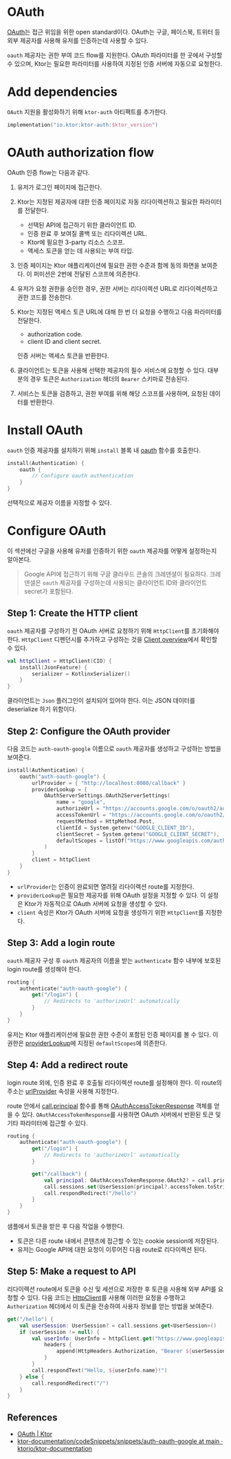 # OAuth

[OAuth](https://oauth.net/)는 접근 위임을 위한 open standard이다. OAuth는 구글, 페이스북, 트위터 등 외부 제공자를 사용해 유저를 인증하는데 사용할 수 있다.

`oauth` 제공자는 권한 부여 코드 flow를 지원한다. OAuth 파라미터를 한 곳에서 구성할 수 있으며, Ktor는 필요한 파라미터를 사용하여 지정된 인증 서버에 자동으로 요청한다.

# **Add dependencies**

`OAuth` 지원을 활성화하기 위해 `ktor-auth` 아티팩트를 추가한다.

```kotlin
implementation("io.ktor:ktor-auth:$ktor_version")
```

# **OAuth authorization flow**

OAuth 인증 flow는 다음과 같다.

1. 유저가 로그인 페이지에 접근한다.
2. Ktor는 지정된 제공자에 대한 인증 페이지로 자동 리다이렉션하고 필요한 파라미터를 전달한다.
    - 선택된 API에 접근하기 위한 클라이언트 ID.
    - 인증 완료 후 보여질 콜백 또는 리다이렉션 URL.
    - Ktor에 필요한 3-party 리소스 스코프.
    - 액세스 토큰을 얻는 데 사용되는 부여 타입.
3. 인증 페이지는 Ktor 애플리케이션에 필요한 권한 수준과 함께 동의 화면을 보여준다. 이 퍼미션은 2번에 전달된 스코프에 의존한다.
4. 유저가 요청 권한을 승인한 경우, 권한 서버는 리다이렉션 URL로 리다이렉션하고 권한 코드를 전송한다.
5. Ktor는 지정된 액세스 토큰 URL에 대해 한 번 더 요청을 수행하고 다음 파라미터를 전달한다.
    - authorization code.
    - client ID and client secret.

   인증 서버는 액세스 토큰을 반환한다.

6. 클라이언트는 토큰을 사용해 선택한 제공자의 필수 서비스에 요청할 수 있다. 대부분의 경우 토큰은 `Authorization` 헤더의 `Bearer` 스키마로 전송된다.
7. 서비스는 토큰을 검증하고, 권한 부여를 위해 해당 스코프를 사용하며, 요청된 데이터를 반환한다.

# **Install OAuth**

`oauth` 인증 제공자를 설치하기 위해 `install` 블록
내 [oauth](https://api.ktor.io/ktor-features/ktor-auth/ktor-auth/io.ktor.auth/oauth.html) 함수를 호출한다.

```kotlin
install(Authentication) {
    oauth {
        // Configure oauth authentication
    }
}
```

선택적으로 제공자 이름을 지정할 수 있다.

# **Configure OAuth**

이 섹션에선 구글을 사용해 유저를 인증하기 위한 `oauth` 제공자를 어떻게 설정하는지 알아본다.

> Google API에 접근하기 위해 구글 클라우드 콘솔의 크레덴셜이 필요하다. 크레덴셜은 `oauth` 제공자를 구성하는데 사용되는 클라이언트 ID와 클라이언트 secret가 포함된다.
>

## **Step 1: Create the HTTP client**

`oauth` 제공자를 구성하기 전 OAuth 서버로 요청하기 위해 `HttpClient`를 초기화해야 한다. `HttpClient` 디펜던시를 추가하고 구성하는
것을 [Client overview](https://ktor.io/docs/client.html)에서 확인할 수 있다.

```kotlin
val httpClient = HttpClient(CIO) {
    install(JsonFeature) {
        serializer = KotlinxSerializer()
    }
}
```

클라이언트는 `Json` 플러그인이 설치되어 있어야 한다. 이는 JSON 데이터를 deserialize 하기 위함이다.

## **Step 2: Configure the OAuth provider**

다음 코드는 `auth-oauth-google` 이름으로 `oauth` 제공자를 생성하고 구성하는 방법을 보여준다.

```kotlin
install(Authentication) {
    oauth("auth-oauth-google") {
        urlProvider = { "http://localhost:8080/callback" }
        providerLookup = {
            OAuthServerSettings.OAuth2ServerSettings(
                name = "google",
                authorizeUrl = "https://accounts.google.com/o/oauth2/auth",
                accessTokenUrl = "https://accounts.google.com/o/oauth2/token",
                requestMethod = HttpMethod.Post,
                clientId = System.getenv("GOOGLE_CLIENT_ID"),
                clientSecret = System.getenv("GOOGLE_CLIENT_SECRET"),
                defaultScopes = listOf("https://www.googleapis.com/auth/userinfo.profile")
            )
        }
        client = httpClient
    }
}
```

- `urlProvider`는 인증이 완료되면 열려질 리다이렉션 route를 지정한다.
- `providerLookup`은 필요한 제공자를 위해 OAuth 설정을 지정할 수 있다. 이 설정은 Ktor가 자동적으로 OAuth 서버에 요청을 생성할 수 있다.
- `client` 속성은 Ktor가 OAuth 서버에 요청을 생성하기 위한 `HttpClient`를 지정한다.

## **Step 3: Add a login route**

`oauth` 제공자 구성 후 `oauth` 제공자의 이름을 받는 `authenticate` 함수 내부에 보호된 login route를 생성해야 한다.

```kotlin
routing {
    authenticate("auth-oauth-google") {
        get("/login") {
            // Redirects to 'authorizeUrl' automatically
        }
    }
}
```

유저는 Ktor 애플리케이션에 필요한 권한 수준이 포함된 인증 페이지를 볼 수 있다. 이
권한은 [providerLookup](https://ktor.io/docs/oauth.html#configure-oauth-provider)에 지정된 `defaultScopes`에 의존한다.

## **Step 4: Add a redirect route**

login route 외에, 인증 완료 후 호출될 리다이렉션 route를 설정해야 한다. 이 route의
주소는 [urlProvider](https://ktor.io/docs/oauth.html#configure-oauth-provider) 속성을 사용해 지정한다.

route 안에서 [call.principal](https://api.ktor.io/ktor-features/ktor-auth/ktor-auth/io.ktor.auth/principal.html) 함수를
통해 [OAuthAccessTokenResponse](https://api.ktor.io/ktor-features/ktor-auth/ktor-auth/io.ktor.auth/-o-auth-access-token-response/index.html)
객체를 얻을 수 있다. `OAuthAccessTokenResponse`를 사용하면 OAuth 서버에서 반환된 토큰 및 기타 파라미터에 접근할 수 있다.

```kotlin
routing {
    authenticate("auth-oauth-google") {
        get("/login") {
            // Redirects to 'authorizeUrl' automatically
        }

        get("/callback") {
            val principal: OAuthAccessTokenResponse.OAuth2? = call.principal()
            call.sessions.set(UserSession(principal?.accessToken.toString()))
            call.respondRedirect("/hello")
        }
    }
}
```

샘플에서 토큰을 받은 후 다음 작업을 수행한다.

- 토큰은 다른 route 내에서 콘텐츠에 접근할 수 있는 cookie session에 저장된다.
- 유저는 Google API에 대한 요청이 이루어진 다음 route로 리다이렉션 된다.

## **Step 5: Make a request to API**

리다이렉션 route에서 토큰을 수신 및 세션으로 저장한 후 토큰을 사용해 외부 API를 요청할 수 있다. 다음
코드는 [HttpClient](https://ktor.io/docs/oauth.html#create-http-client)를 사용해 이러한 요청을 수행하고 `Authorization` 헤더에서 이 토큰을 전송하여
사용자 정보를 얻는 방법을 보여준다.

```kotlin
get("/hello") {
    val userSession: UserSession? = call.sessions.get<UserSession>()
    if (userSession != null) {
        val userInfo: UserInfo = httpClient.get("https://www.googleapis.com/oauth2/v2/userinfo") {
            headers {
                append(HttpHeaders.Authorization, "Bearer ${userSession.token}")
            }
        }
        call.respondText("Hello, ${userInfo.name}!")
    } else {
        call.respondRedirect("/")
    }
}
```

## References

* [OAuth | Ktor](https://ktor.io/docs/oauth.html)
* [ktor-documentation/codeSnippets/snippets/auth-oauth-google at main · ktorio/ktor-documentation](https://github.com/ktorio/ktor-documentation/tree/main/codeSnippets/snippets/auth-oauth-google)